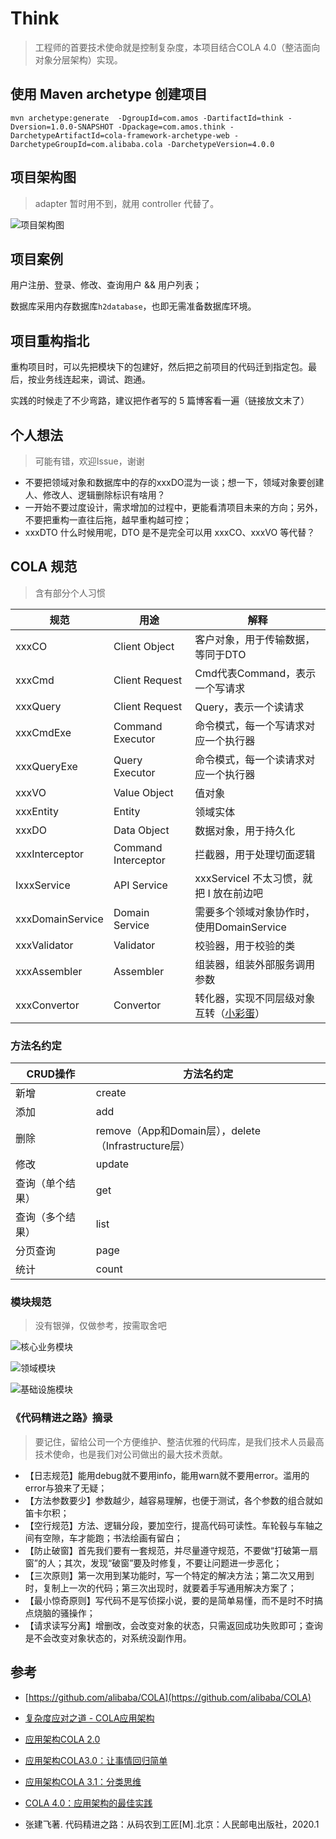 # Think

> 工程师的首要技术使命就是控制复杂度，本项目结合COLA 4.0（整洁面向对象分层架构）实现。

## 使用 Maven archetype 创建项目

```shell
mvn archetype:generate  -DgroupId=com.amos -DartifactId=think -Dversion=1.0.0-SNAPSHOT -Dpackage=com.amos.think -DarchetypeArtifactId=cola-framework-archetype-web -DarchetypeGroupId=com.alibaba.cola -DarchetypeVersion=4.0.0
```

## 项目架构图

> adapter 暂时用不到，就用 controller 代替了。

![项目架构图](doc/image/framework.png)

## 项目案例

用户注册、登录、修改、查询用户 && 用户列表；

数据库采用内存数据库`h2database`，也即无需准备数据库环境。

## 项目重构指北

重构项目时，可以先把模块下的包建好，然后把之前项目的代码迁到指定包。最后，按业务线连起来，调试、跑通。

实践的时候走了不少弯路，建议把作者写的 5 篇博客看一遍（链接放文末了）

## 个人想法

> 可能有错，欢迎Issue，谢谢

- 不要把领域对象和数据库中的存的xxxDO混为一谈；想一下，领域对象要创建人、修改人、逻辑删除标识有啥用？
- 一开始不要过度设计，需求增加的过程中，更能看清项目未来的方向；另外，不要把重构一直往后拖，越早重构越可控；
- xxxDTO 什么时候用呢，DTO 是不是完全可以用 xxxCO、xxxVO 等代替？

## COLA 规范

> 含有部分个人习惯

|规范|用途|解释|
|---|---|---|
|xxxCO| Client Object | 客户对象，用于传输数据，等同于DTO |
|xxxCmd| Client Request | Cmd代表Command，表示一个写请求 |
|xxxQuery| Client Request | Query，表示一个读请求 |
|xxxCmdExe| Command Executor | 命令模式，每一个写请求对应一个执行器 |
|xxxQueryExe| Query Executor | 命令模式，每一个读请求对应一个执行器 |
|xxxVO| Value Object | 值对象 |
|xxxEntity| Entity | 领域实体 |
|xxxDO| Data Object | 数据对象，用于持久化 |
|xxxInterceptor| Command Interceptor | 拦截器，用于处理切面逻辑 |
|IxxxService| API Service | xxxServiceI 不太习惯，就把 I 放在前边吧 |
|xxxDomainService| Domain Service | 需要多个领域对象协作时，使用DomainService |
|xxxValidator| Validator | 校验器，用于校验的类 |
|xxxAssembler| Assembler | 组装器，组装外部服务调用参数 |
|xxxConvertor| Convertor | 转化器，实现不同层级对象互转（[小彩蛋](./doc/README.md#Convertor)） |

### 方法名约定

|CRUD操作| 方法名约定 |
|---|---|
|新增| create |
|添加| add |
|删除| remove（App和Domain层），delete（Infrastructure层） |
|修改| update |
|查询（单个结果） | get |
|查询（多个结果） | list |
|分页查询| page |
|统计| count |

### 模块规范

> 没有银弹，仅做参考，按需取舍吧

![核心业务模块](doc/image/module-app.png)

![领域模块](doc/image/module-domain.png)

![基础设施模块](doc/image/module-infra.png)

### 《代码精进之路》摘录

> 要记住，留给公司一个方便维护、整洁优雅的代码库，是我们技术人员最高技术使命，也是我们对公司做出的最大技术贡献。

- 【日志规范】能用debug就不要用info，能用warn就不要用error。滥用的error与狼来了无疑；
- 【方法参数要少】参数越少，越容易理解，也便于测试，各个参数的组合就如笛卡尔积；
- 【空行规范】方法、逻辑分段，要加空行，提高代码可读性。车轮毂与车轴之间有空隙，车才能跑；书法绘画有留白；
- 【防止破窗】首先我们要有一套规范，并尽量遵守规范，不要做“打破第一扇窗”的人；其次，发现“破窗”要及时修复，不要让问题进一步恶化；
- 【三次原则】第一次用到某功能时，写一个特定的解决方法；第二次又用到时，复制上一次的代码；第三次出现时，就要着手写通用解决方案了；
- 【最小惊奇原则】写代码不是写侦探小说，要的是简单易懂，而不是时不时搞点烧脑的骚操作；
- 【请求读写分离】增删改，会改变对象的状态，只需返回成功失败即可；查询是不会改变对象状态的，对系统没副作用。

## 参考

- [https://github.com/alibaba/COLA](https://github.com/alibaba/COLA)

- [复杂度应对之道 - COLA应用架构](https://blog.csdn.net/significantfrank/article/details/85785565)
- [应用架构COLA 2.0](https://blog.csdn.net/significantfrank/article/details/100074716)
- [应用架构COLA3.0：让事情回归简单](https://blog.csdn.net/significantfrank/article/details/106976804)
- [应用架构COLA 3.1：分类思维](https://blog.csdn.net/significantfrank/article/details/109529311)
- [COLA 4.0：应用架构的最佳实践](https://blog.csdn.net/significantfrank/article/details/110934799)

- 张建飞著. 代码精进之路：从码农到工匠[M].北京：人民邮电出版社，2020.1
